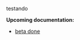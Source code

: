 testando

**Upcoming documentation:**

 - [beta done](https://github.com/vtex-apps/docs-bot/pull/39)
